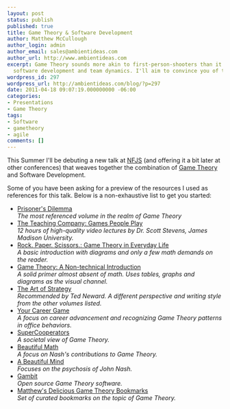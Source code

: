 ```yaml
---
layout: post
status: publish
published: true
title: Game Theory & Software Development
author: Matthew McCullough
author_login: admin
author_email: sales@ambientideas.com
author_url: http://www.ambientideas.com
excerpt: Game Theory sounds more akin to first-person-shooters than it does agile
  software development and team dynamics. I'll aim to convince you of the latter.
wordpress_id: 297
wordpress_url: http://ambientideas.com/blog/?p=297
date: 2011-04-18 09:07:19.000000000 -06:00
categories:
- Presentations
- Game Theory
tags:
- Software
- gametheory
- agile
comments: []
---
```

<p>This Summer I'll be debuting a new talk at <a href="http://nofluffjuststuff.com">NFJS</a> (and offering it a bit later at other conferences) that weaves together the combination of <a href="http://en.wikipedia.org/wiki/Game_theory">Game Theory</a> and Software Development.</p>

<p>Some of you have been asking for a preview of the resources I used as references for this talk. Below is a non-exhaustive list to get you started:</p>
<ul>
	<li>
      <a href="http://www.amazon.com/Prisoners-Dilemma-William-Poundstone/dp/038541580X/ref=sr_1_1?ie=UTF8&qid=1303141249&sr=8-1">Prisoner's Dilemma</a><br/>
	  <i>The most referenced volume in the realm of Game Theory</i>
    </li>
	<li>
      <a href="http://www.thegreatcourses.com/tgc/courses/course_detail.aspx?cid=1426">The Teaching Company: Games People Play</a><br/>
      <i>12 hours of high-quality video lectures by Dr. Scott Stevens, James Madison University.</i>
    </li>
	<li>
      <a href="http://www.amazon.com/Rock-Paper-Scissors-Theory-Everyday/dp/0465009387/ref=sr_1_1?ie=UTF8&qid=1303141279&sr=8-1">Rock. Paper. Scissors.: Game Theory in Everyday Life</a><br/>
      <i>A basic introduction with diagrams and only a few math demands on the reader.</i>
    </li>
	<li>
      <a href="http://www.amazon.com/Game-Theory-Nontechnical-Morton-Davis/dp/0486296725/ref=pd_sim_b_1">Game Theory: A Non-technical Introduction</a><br/>
      <i>A solid primer almost absent of math. Uses tables, graphs and diagrams as the visual channel.</i>
    </li>
	<li>
      <a href="http://www.amazon.com/Art-Strategy-Theorists-Success-Business/dp/0393337170/ref=pd_sim_b_3">The Art of Strategy</a><br/>
      <i>Recommended by Ted Neward. A different perspective and writing style from the other volumes listed.</i>
    </li>
	<li>
      <a href="http://www.amazon.com/Your-Career-Game-Achieve-Professional/dp/0804756287/ref=sr_1_1?s=books&ie=UTF8&qid=1303142374&sr=1-1">Your Career Game</a><br/>
      <i>A focus on career advancement and recognizing Game Theory patterns in office behaviors.</i>
    </li>
	<li>
      <a href="http://www.amazon.com/SuperCooperators-Altruism-Evolution-Other-Succeed/dp/1439100187/ref=sr_1_1?ie=UTF8&s=books&qid=1303142345&sr=1-1">SuperCooperators</a><br/>
      <i>A societal view of Game Theory.</i>
    </li>
	<li>
      <a href="http://www.amazon.com/Beautiful-Math-Theory-Modern-Nature/dp/0309101921">Beautiful Math</a><br/>
      <i>A focus on Nash's contributions to Game Theory.</i>
    </li>
	<li>
      <a href="http://www.amazon.com/Beautiful-Mind-Mathematical-Genius-Laureate/dp/0743224574/ref=pd_sim_b_2">A Beautiful Mind</a><br/>
      <i>Focuses on the psychosis of John Nash.</i>
    </li>
	<li>
      <a href="http://www.gambit-project.org/doc/index.html">Gambit</a><br/>
      <i>Open source Game Theory software.</i>
    </li>
    <li>
      <a href="http://www.delicious.com/matthew.mccullough/gametheory">Matthew's Delicious Game Theory Bookmarks</a><br/>
      <i>Set of curated bookmarks on the topic of Game Theory.</i>
    </li>
</ul>
